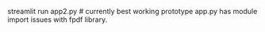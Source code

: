 streamlit run app2.py # currently best working prototype
app.py has module import issues with fpdf library.
